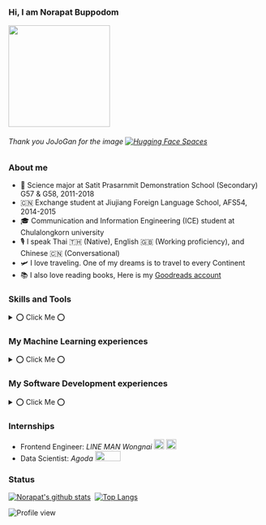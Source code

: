 ### Hi, I am Norapat Buppodom

<!-- ![Profile](https://user-images.githubusercontent.com/12471844/163690274-a9b3e21b-216d-4367-962c-abef1def794d.jpeg | width=100) -->
<img src="https://user-images.githubusercontent.com/12471844/163690274-a9b3e21b-216d-4367-962c-abef1def794d.jpeg" width="200" height="200">

###### Thank you JoJoGan for the image   [![Hugging Face Spaces](https://img.shields.io/badge/%F0%9F%A4%97%20Hugging%20Face-Spaces-blue)](https://huggingface.co/spaces/akhaliq/JoJoGAN)

### About me
- 🏫 Science major at Satit Prasarnmit Demonstration School (Secondary) G57 & G58, 2011-2018
- 🇨🇳 Exchange student at Jiujiang Foreign Language School, AFS54, 2014-2015
- 🎓 Communication and Information Engineering (ICE) student at Chulalongkorn university
- 🎙 I speak Thai 🇹🇭 (Native), English 󠁧󠁢󠁥󠁮󠁧󠁿🇬🇧 (Working proficiency), and Chinese 🇨🇳 (Conversational)
- 🛩 I love traveling. One of my dreams is to travel to every Continent
- 📚 I also love reading books, Here is my [Goodreads account](https://www.goodreads.com/user/show/110601810-norapat-buppodom)


### Skills and Tools
<details>
<summary> 
⭕ Click Me ⭕
</summary>

#### Programming languages
![Python](https://img.shields.io/badge/python-3670A0?style=for-the-badge&logo=python&logoColor=ffdd54) ![TypeScript](https://img.shields.io/badge/typescript-%23007ACC.svg?style=for-the-badge&logo=typescript&logoColor=white) ![JavaScript](https://img.shields.io/badge/javascript-%23323330.svg?style=for-the-badge&logo=javascript&logoColor=%23F7DF1E) ![Go](https://img.shields.io/badge/go-%2300ADD8.svg?style=for-the-badge&logo=go&logoColor=white) ![Java](https://img.shields.io/badge/java-%23ED8B00.svg?style=for-the-badge&logo=java&logoColor=white)

#### Frontend Development
![React](https://img.shields.io/badge/react-%2320232a.svg?style=for-the-badge&logo=react&logoColor=%2361DAFB) ![Next JS](https://img.shields.io/badge/Next-black?style=for-the-badge&logo=next.js&logoColor=white) ![Vue.js](https://img.shields.io/badge/vuejs-%2335495e.svg?style=for-the-badge&logo=vuedotjs&logoColor=%234FC08D) ![Angular](https://img.shields.io/badge/angular-%23DD0031.svg?style=for-the-badge&logo=angular&logoColor=white) ![Svelte](https://img.shields.io/badge/svelte-%23f1413d.svg?style=for-the-badge&logo=svelte&logoColor=white)

#### Backend Develpment
![Express.js](https://img.shields.io/badge/express.js-%23404d59.svg?style=for-the-badge&logo=express&logoColor=%2361DAFB) ![Firebase](https://img.shields.io/badge/firebase-%23039BE5.svg?style=for-the-badge&logo=firebase) ![FastAPI](https://img.shields.io/badge/FastAPI-005571?style=for-the-badge&logo=fastapi) 

#### Machine Learning
![Keras](https://img.shields.io/badge/Keras-%23D00000.svg?style=for-the-badge&logo=Keras&logoColor=white) 	![TensorFlow](https://img.shields.io/badge/TensorFlow-%23FF6F00.svg?style=for-the-badge&logo=TensorFlow&logoColor=white) ![PyTorch](https://img.shields.io/badge/PyTorch-%23EE4C2C.svg?style=for-the-badge&logo=PyTorch&logoColor=white) ![scikit-learn](https://img.shields.io/badge/scikit--learn-%23F7931E.svg?style=for-the-badge&logo=scikit-learn&logoColor=white)

#### Data Science
![Pandas](https://img.shields.io/badge/pandas-%23150458.svg?style=for-the-badge&logo=pandas&logoColor=white) ![NumPy](https://img.shields.io/badge/numpy-%23013243.svg?style=for-the-badge&logo=numpy&logoColor=white) 	![Plotly](https://img.shields.io/badge/Plotly-%233F4F75.svg?style=for-the-badge&logo=plotly&logoColor=white)
</details>

### My Machine Learning experiences 
<details>
<summary> 
⭕ Click Me ⭕
</summary>

#### Computer Vision    
Topic | Dataset | Description | Year | Code
------| ------- | ----------- | ---- | -----
🅵 Font Classification  | Thai Fonts (Private) | Fine-tuned multi-task ResNet50, EfficientNetV2, and Vision Transformer models to classify Thai fonts | 2022 | Coming soon
🥘 Image Classification | Thai Foods (Private) | Trained Triplet model based on EfficientNet to create Thai Food images' embedding vector | 2022 | Coming soon
🏠 Price Prediction | House Images (Private) |  Using AutoGluon and fastai to predict houses price | 2022 | Coming soon 
🔢 Handwritten Digit Recognition | Mobile camera captured handwritten digit images (Private) |Fine-tuned TrOCR (BEiT + RoBERTa) model to detect handwritten digit | 2021 | [Project Repo](https://github.com/new5558/superai-handwritten-digit-hackathon-solution)
📷 Object Detection | Underwater Object (Private) | Fine-tuned YoloV5 and EfficientDet to classify Underwater objects in TensorFlow Lite and Pytorch and deployed to FastAPI | 2021 | [Project Repo](https://github.com/new5558/arv-hackaton-deployment)
🧠 Image Classification | Intracranial Hemorrhage MRI Images(Private) | Trained ResNet50 and ResNext to detect Intracranial Hemorrhage symptoms | 2020 | Private

#### Natural Language Processing
Topic | Dataset | Description | Year | Code
------| ------- | ----------- | ---- | -----
🌍 Machine Translation | Thai - English (OPUS + Private) | Fine-tuned transformer-align to translate Thai - English using Huggingface's Transformers | 2022 | Coming soon
🗽 Named-entity Recognition | LST20 + Private dataset | Fine-tuned WangchanBERTa model for NER task and deployed to Nvidia Triton inference server in ONNX format | 2022 | Coming soon
🤷‍♀️ Text Classification | Chula courses description | Trained LSTM, TFIDF-SVM, Thai2Fit-SVM and, WangchanBERTa to classify Chula course faculty from its description | 2021 | [Demo Repo](https://github.com/new5558/chula-course-faculty-prediction-demo)
📚 Semantic textual similarity | Chula courses description | Utilized Sentence Transformers to fine-tune SimCSE, WangchanBERTa, XLM-RoBERTa to calculate cosine similarity of courses in Chulalongkorn University from its Thai description | 2021 | [Demo Repo](https://github.com/new5558/chula-course-recommender-demo)

#### Time series
Topic | Dataset | Description | Year | Code
------| ------- | ----------- | ---- | -----
😶‍🌫️ EEG Brain wave classification | OpenBMI | Trained EEGNet, DeepCovNet, and Custom 1DCNN architecture to classify motor events from brain wave | 2022 | Coming soon
🏭 Predictive Maintenance | Accelerometer Data (Private) | Utilized Explainable AI (Integrated gradients) to interpret DeepCovNet prediction of faulty motors | 2022 | Coming soon
📈 Stock Price Action Classification | Thai Stocks OHLC (Chaloke) | Trained Random Forest, SVM, and LSTM to classify stock pattern based on its OHLC data | 2021 | [Amibroker deployment](https://github.com/quant-hub/amibroker-machine-learning-demo)

#### Others
Topic | Dataset | Description | Year | Code
------| ------- | ----------- | ---- | -----
🚀 Deep Learning Model Deployment | - | Deployed RoBERTa and CNN model using ONNX, Quantization, and Triton Inference server | 2022 | Coming soon
🆎 AB Testing | CU GetReg Click Stream data (Private) | Created a successful experiment between Random and Cosine variants of recommender systems | 2022 |  [CU GetReg website](https://cugetreg.com/)
🎮 Recommender System | CU GetReg Click Stream data (Private) | Created courses recommender system based on users' add course history | 2021 | [CU GetReg website](https://cugetreg.com/), [Deployment repo](https://github.com/thinc-org/cugetreg-computation)

</details>

### My Software Development experiences
<details>
<summary> 
⭕ Click Me ⭕
</summary>
    
- 🧑‍💻 Frontend developer of [Bangkok Javascript 1.0.0 companion web app](https://github.com/thinc-org/JS-BKK-Front)
- 📖 Frontend developer of [Open Registration website](https://github.com/thinc-org/open-reg-frontend)
- 🦠 Backend developer of [Covid Self Check Application (เพื่อนช่วยเช็ค)](https://github.com/covid-self-check/covid-self-check-backend)
- 📚 Frontend developer of [CU Getreg website](https://github.com/thinc-org/cugetreg-frontend)
- 🩸 Lead Frontend Developer of [CU Blood 2018 website](https://github.com/thinc-org/Cu-Blood-FrontEnd)
- 🌍 Full stack developer and ML Engineer of [CU Onepass project](https://github.com/hu-tao-supremacy)
</details>

### Internships
- Frontend Engineer: _LINE MAN Wongnai_  <img src="https://user-images.githubusercontent.com/12471844/163691062-4ef57480-82b0-4fc8-bd30-8faff5953d75.svg" width="20" height="20"> <img src="https://user-images.githubusercontent.com/12471844/163691063-54886c7e-7d17-42da-91cf-7b5c4e17b448.svg" width="20" height="20">
- Data Scientist: _Agoda_   <img src="https://user-images.githubusercontent.com/12471844/163691140-11b61c34-b377-4efc-82b1-e3db7ef2aea6.svg" width="50" height="20"> 

### Status
[![Norapat's github stats](https://github-readme-stats.vercel.app/api?username=new5558&hide=stars&count_private=true&show_icons=true&theme=dracula)](https://github.com/anuraghazra/github-readme-stats)&nbsp;&nbsp;[![Top Langs](https://github-readme-stats.vercel.app/api/top-langs/?username=new5558&layout=compact&langs_count=6&theme=dracula)](https://github.com/new5558)

![Profile view](https://komarev.com/ghpvc/?username=new5558)

<!--
**new5558/new5558** is a ✨ _special_ ✨ repository because its `README.md` (this file) appears on your GitHub profile.

Here are some ideas to get you started:

- 🔭 I’m currently working on ...
- 🌱 I’m currently learning ...
- 👯 I’m looking to collaborate on ...
- 🤔 I’m looking for help with ...
- 💬 Ask me about ...
- 📫 How to reach me: ...
- 😄 Pronouns: ...
- ⚡ Fun fact: ...
-->
